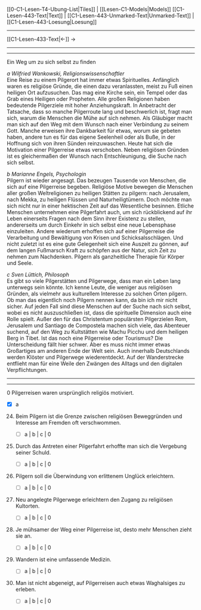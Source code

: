    [[0-C1-Lesen-T4-Ubung-List|Tiles]] | [[Lesen-C1-Models|Models]]
   [[C1-Lesen-443-Text|Text]]  | [[C1-Lesen-443-Unmarked-Text|Unmarked-Text]] | [[C1-Lesen-443-Loesung|Loesung]]

---

[[C1-Lesen-433-Text|←]]         →

---
---

Ein Weg um zu sich selbst zu finden

_a Wilfried Wankowski, Religionswissenschaftler_  
Eine Reise zu einem Pilgerort hat immer etwas Spirituelles. Anfänglich waren es religiöse Gründe, die einen dazu veranlassten, meist zu Fuß einen heiligen Ort aufzusuchen. Das mag eine Kirche sein, ein Tempel oder das Grab eines Heiligen oder Propheten. Alle großen Religionen haben bedeutende Pilgerziele mit hoher Anziehungskraft. In Anbetracht der Tatsache, dass so manche Pilgerroute lang und beschwerlich ist, fragt man sich, warum die Menschen die Mühe auf sich nehmen. Als Gläubiger macht man sich auf den Weg mit dem Wunsch nach einer Verbindung zu seinem Gott. Manche erweisen ihre Dankbarkeit für etwas, worum sie gebeten haben, andere tun es für das eigene Seelenheil oder als Buße, in der Hoffnung sich von ihren Sünden reinzuwaschen. Heute hat sich die Motivation einer Pilgerreise etwas verschoben. Neben religiösen Gründen ist es gleichermaßen der Wunsch nach Entschleunigung, die Suche nach sich selbst.

_b Marianne Engels, Psychologin_  
Pilgern ist wieder angesagt. Das bezeugen Tausende von Menschen, die sich auf eine Pilgerreise begeben. Religiöse Motive bewegen die Menschen aller großen Weltreligionen zu heiligen Stätten zu pilgern: nach Jerusalem, nach Mekka, zu heiligen Flüssen und Naturheiligtümern. Doch möchte man sich nicht nur in einer hektischen Zeit auf das Wesentliche besinnen. Etliche Menschen unternehmen eine Pilgerfahrt auch, um sich rückblickend auf ihr Leben einerseits Fragen nach dem Sinn ihrer Existenz zu stellen, andererseits um durch Einkehr in sich selbst eine neue Lebensphase einzuleiten. Andere wiederum erhoffen sich auf einer Pilgerreise die Verarbeitung und Bewältigung von Krisen und Schicksalsschlägen. Und nicht zuletzt ist es eine gute Gelegenheit sich eine Auszeit zu gönnen, auf dem langen Fußmarsch Kraft zu schöpfen aus der Natur, sich Zeit zu nehmen zum Nachdenken. Pilgern als ganzheitliche Therapie für Körper und Seele.

_c Sven Lüttich, Philosoph_  
Es gibt so viele Pilgerstätten und Pilgerwege, dass man ein Leben lang unterwegs sein könnte. Ich kenne Leute, die weniger aus religiösen Gründen, als vielmehr aus kulturellem Interesse zu solchen Orten pilgern. Ob man das eigentlich noch Pilgern nennen kann, da bin ich mir nicht sicher. Auf jeden Fall sind diese Menschen auf der Suche nach sich selbst, wobei es nicht auszuschließen ist, dass die spirituelle Dimension auch eine Rolle spielt. Außer den für das Christentum populärsten Pilgerzielen Rom, Jerusalem und Santiago de Compostela machen sich viele, das Abenteuer suchend, auf den Weg zu Kultstätten wie Machu Picchu und dem heiligen Berg in Tibet. Ist das noch eine Pilgerreise oder Tourismus? Die Unterscheidung fällt hier schwer. Aber es muss nicht immer etwas Großartiges am anderen Ende der Welt sein. Auch innerhalb Deutschlands werden Klöster und Pilgerwege wiederentdeckt. Auf der Wanderstrecke entflieht man für eine Weile den Zwängen des Alltags und den digitalen Verpflichtungen.

---

---

0 Pilgerreisen waren ursprünglich religiös motiviert.

- [x] a

24. Beim Pilgern ist die Grenze zwischen religiösen Beweggründen und Interesse am Fremden oft verschwommen.

    - [ ] a | b | c | 0

25. Durch das Antreten einer Pilgerfahrt erhoffte man sich die Vergebung seiner Schuld.

    - [ ] a | b | c | 0

26. Pilgern soll die Überwindung von erlittenem Unglück erleichtern.

    - [ ] a | b | c | 0

27. Neu angelegte Pilgerwege erleichtern den Zugang zu religiösen Kultorten.

    - [ ] a | b | c | 0

28. Je mühsamer der Weg einer Pilgerreise ist, desto mehr Menschen zieht sie an.

    - [ ] a | b | c | 0

29. Wandern ist eine umfassende Medizin.

    - [ ] a | b | c | 0

30. Man ist nicht abgeneigt, auf Pilgerreisen auch etwas Waghalsiges zu erleben.
    - [ ] a | b | c | 0
